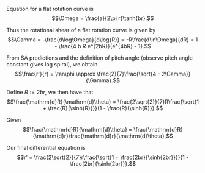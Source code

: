 Equation for a flat rotation curve is
$$\Omega = \frac{a}{2\pi r}\tanh{br}.$$

Thus the rotational shear of a flat rotation curve is given by
$$\Gamma = -\frac{d\log\Omega}{d\log{R}} = -R\frac{d\ln\Omega}{dR} = 1 - \frac{4 b R e^{2bR}}{e^{4bR} - 1}.$$

From SA predictions and the definition of pitch angle (observe pitch angle constant gives log spiral), we obtain
$$\frac{r'}{r} = \tan\phi \approx \frac{2}{7}\frac{\sqrt{4 - 2\Gamma}}{\Gamma}.$$

Define $R := 2br$, we then have that
$$\frac{\mathrm{d}R}{\mathrm{d}\theta} = \frac{2\sqrt{2}}{7}R\frac{\sqrt{1 + \frac{R}{\sinh{R}}}}{1 - \frac{R}{\sinh{R}}}.$$

Given 
$$\frac{\mathrm{d}R}{\mathrm{d}\theta} = \frac{\mathrm{d}R}{\mathrm{d}r}\frac{\mathrm{d}r}{\mathrm{d}\theta},$$

Our final differential equation is 
$$r' = \frac{2\sqrt{2}}{7}r\frac{\sqrt{1 + \frac{2br}{\sinh{2br}}}}{1 - \frac{2br}{\sinh{2br}}}.$$
